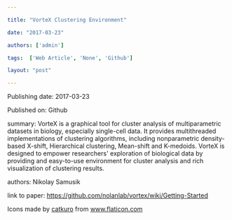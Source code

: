 ---
title: "VorteX Clustering Environment"
date: "2017-03-23"
authors: ['admin']
tags:  ['Web Article', 'None', 'Github']
layout: "post"
---
Publishing date: 2017-03-23

Published on: Github

summary: VorteX is a graphical tool for cluster analysis of multiparametric datasets in biology, especially single-cell data. It provides multithreaded implementations of clustering algorithms, including nonparametric density-based X-shift, Hierarchical clustering, Mean-shift and K-medoids. VorteX is designed to empower researchers' exploration of biological data by providing and easy-to-use environment for cluster analysis and rich visualization of clustering results. 

authors: Nikolay Samusik

link to paper: https://github.com/nolanlab/vortex/wiki/Getting-Started

Icons made by <a href="https://www.flaticon.com/free-icon/bookshelves_3576884" title="catkuro">catkuro</a> from <a href="https://www.flaticon.com/" title="Flaticon"> www.flaticon.com</a>